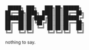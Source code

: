 <pre> █████╗ ███╗   ███╗██╗██████╗ 
██╔══██╗████╗ ████║██║██╔══██╗
███████║██╔████╔██║██║██████╔╝
██╔══██║██║╚██╔╝██║██║██╔══██╗
██║  ██║██║ ╚═╝ ██║██║██║  ██║
╚═╝  ╚═╝╚═╝     ╚═╝╚═╝╚═╝  ╚═╝</pre>
nothing to say.
